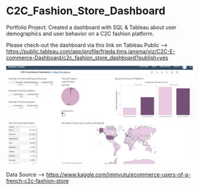 # C2C_Fashion_Store_Dashboard
Portfolio Project: Created a dashboard with SQL &amp; Tableau about user demographics and user behavior on a C2C fashion platform. 


Please check-out the dashboard via this link on Tableau Public --> <br>
https://public.tableau.com/app/profile/frieda.tims.jansma/viz/C2C-E-commerce-Dashboard/c2c_fashion_store_dashboard?publish=yes



<a href="https://public.tableau.com/app/profile/frieda.tims.jansma/viz/C2C-E-commerce-Dashboard/c2c_fashion_store_dashboard?publish=yes" target="_blank"> <img src="https://github.com/FriedaTims-Jansma/C2C_Fashion_Store_Dashboard/blob/main/Screenshot_fashion_store.png" alt="C2C Dashboard" style="max-width: 100%;"/> </a> 

Data Source --> https://www.kaggle.com/jmmvutu/ecommerce-users-of-a-french-c2c-fashion-store

